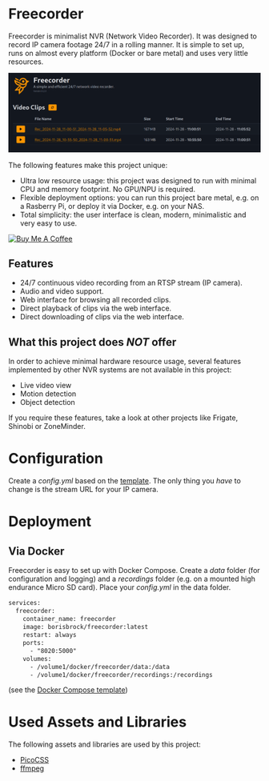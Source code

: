 # Freecorder

Freecorder is minimalist NVR (Network Video Recorder). It was designed to record IP camera footage 24/7 in a rolling manner. It is simple to set up, runs on almost every platform (Docker or bare metal) and uses very little resources.

![Screenshot](images/screenshot.png)

The following features make this project unique:
- Ultra low resource usage: this project was designed to run with minimal CPU and memory footprint. No GPU/NPU is required.
- Flexible deployment options: you can run this project bare metal, e.g. on a Rasberry Pi, or deploy it via Docker, e.g. on your NAS.
- Total simplicity: the user interface is clean, modern, minimalistic and very easy to use.

<a href="https://www.buymeacoffee.com/borisbrock" target="_blank"><img src="https://cdn.buymeacoffee.com/buttons/v2/default-yellow.png" alt="Buy Me A Coffee" style="height: 60px !important;width: 217px !important;" ></a>

## Features

- 24/7 continuous video recording from an RTSP stream (IP camera).
- Audio and video support.
- Web interface for browsing all recorded clips.
- Direct playback of clips via the web interface.
- Direct downloading of clips via the web interface.

## What this project does *NOT* offer

In order to achieve minimal hardware resource usage, several features implemented by other NVR systems are not available in this project:
- Live video view
- Motion detection
- Object detection

If you require these features, take a look at other projects like Frigate, Shinobi or ZoneMinder.

# Configuration

Create a *config.yml* based on the [template](templates/config.yml). The only thing you *have* to change is the stream URL for your IP camera.

# Deployment

## Via Docker

Freecorder is easy to set up with Docker Compose.
Create a *data* folder (for configuration and logging) and a *recordings* folder (e.g. on a mounted high endurance Micro SD card).
Place your *config.yml* in the data folder.

```
services:
  freecorder:
    container_name: freecorder
    image: borisbrock/freecorder:latest
    restart: always
    ports:
      - "8020:5000"
    volumes:
      - /volume1/docker/freecorder/data:/data
      - /volume1/docker/freecorder/recordings:/recordings
```

(see the [Docker Compose template](templates/docker-compose.yml))

# Used Assets and Libraries

The following assets and libraries are used by this project:

- [PicoCSS](https://picocss.com/)
- [ffmpeg](https://ffmpeg.org/)
